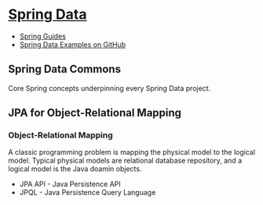 # [Spring Data](https://projects.spring.io/spring-data/)

* [Spring Guides](https://spring.io/guides?filter=spring%20data)
* [Spring Data Examples on GitHub](https://github.com/spring-projects/spring-data-examples)

## Spring Data Commons

Core Spring concepts underpinning every Spring Data project.

## JPA for Object-Relational Mapping

### Object-Relational Mapping

A classic programming problem is mapping the physical model to the logical model. Typical physical models are relational database repository, and a logical model is the Java doamin objects.

* JPA API - Java Persistence API
* JPQL - Java Persistence Query Language